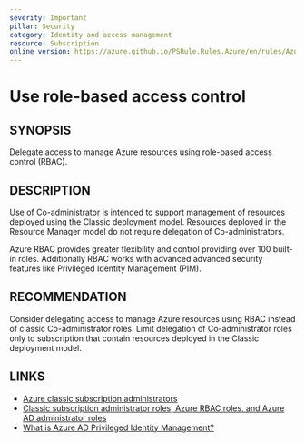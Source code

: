 ```yaml
---
severity: Important
pillar: Security
category: Identity and access management
resource: Subscription
online version: https://azure.github.io/PSRule.Rules.Azure/en/rules/Azure.RBAC.CoAdministrator/
---
```


# Use role-based access control

## SYNOPSIS

Delegate access to manage Azure resources using role-based access control (RBAC).

## DESCRIPTION

Use of Co-administrator is intended to support management of resources deployed using the Classic deployment model.
Resources deployed in the Resource Manager model do not require delegation of Co-administrators.

Azure RBAC provides greater flexibility and control providing over 100 built-in roles.
Additionally RBAC works with advanced advanced security features like Privileged Identity Management (PIM).

## RECOMMENDATION

Consider delegating access to manage Azure resources using RBAC instead of classic Co-administrator roles.
Limit delegation of Co-administrator roles only to subscription that contain resources deployed in the Classic deployment model.

## LINKS

- [Azure classic subscription administrators](https://learn.microsoft.com/azure/role-based-access-control/classic-administrators)
- [Classic subscription administrator roles, Azure RBAC roles, and Azure AD administrator roles](https://learn.microsoft.com/azure/role-based-access-control/rbac-and-directory-admin-roles)
- [What is Azure AD Privileged Identity Management?](https://learn.microsoft.com/azure/active-directory/privileged-identity-management/pim-configure)
